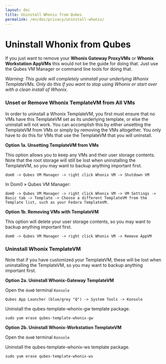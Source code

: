 ```yaml
---
layout: doc
title: Uninstall Whonix from Qubes
permalink: /en/doc/privacy/uninstall-whonix/
---
```


Uninstall Whonix from Qubes
===========================

If you just want to remove your **Whonix Gateway ProxyVMs** or **Whonix Workstation AppVMs** this would not be the guide for doing that. Just use the Qubes VM Manager or command line tools for doing that.

*Warning: This guide will completely uninstall your underlying Whonix TemplateVMs. Only do this if you want to stop using Whonix or start over with a clean install of Whonix.*

### Unset or Remove Whonix TemplateVM from All VMs

In order to uninstall a Whonix TemplateVM, you first must ensure that no VMs have this TemplateVM set as its underlying template, or else the uninstall will not work. You can accomplish this by either unsetting the TemplateVM from VMs or simply by removing the VMs altogether. You only have to do this for VMs that use the TemplateVM that you will uninstall.

**Option 1a. Unsetting TemplateVM from VMs**

This option allows you to keep any VMs and their user storage contents. Note that the root storage will still be lost when uninstalling the TemplateVM, so you may want to backup anything important first.

```
dom0 -> Qubes VM Manager -> right click Whonix VM -> Shutdown VM
```

In Dom0 &raquo; Qubes VM Manager:

```
dom0 -> Qubes VM Manager -> right click Whonix VM -> VM Settings -> Basic tab -> Template -> Choose a different TemplateVM from the Template list, such as your Fedora TemplateVM.
```

**Option 1b. Removing VMs with TemplateVM**

This option will delete your user storage contents, so you may want to backup anything important first.

```
dom0 -> Qubes VM Manager -> right click Whonix VM -> Remove AppVM
```

### Uninstall Whonix TemplateVM

Note that if you have customized your TemplateVM, these will be lost when uninstalling the TemplateVM, so you may want to backup anything important first.

**Option 2a. Uninstall Whonix-Gateway TemplateVM**

Open the `dom0` terminal `Konsole`

```
Qubes App Launcher (blue/grey "Q") -> System Tools -> Konsole
```

Uninstall the qubes-template-whonix-gw template package.

~~~
sudo yum erase qubes-template-whonix-gw
~~~

**Option 2b. Uninstall Whonix-Workstation TemplateVM**

Open the `dom0` terminal `Konsole`

Uninstall the qubes-template-whonix-ws template package.

~~~
sudo yum erase qubes-template-whonix-ws
~~~

